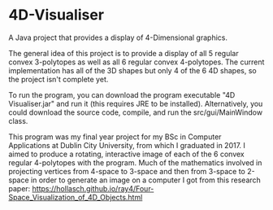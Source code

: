 # 4D-Visualiser
A Java project that provides a display of 4-Dimensional graphics.
 
The general idea of this project is to provide a display of all 5 regular convex 3-polytopes as well as all 6 regular convex 4-polytopes.
The current implementation has all of the 3D shapes but only 4 of the 6 4D shapes, so the project isn't complete yet.

To run the program, you can download the program executable "4D Visualiser.jar" and run it (this requires JRE to be installed). Alternatively, you could download the source code, compile, and run the src/gui/MainWindow class.

This program was my final year project for my BSc in Computer Applications at Dublin City University, from which I graduated in 2017. I aimed to produce a rotating, interactive image of each of the 6 convex regular 4-polytopes with the program. Much of the mathematics involved in projecting vertices from 4-space to 3-space and then from 3-space to 2-space in order to generate an image on a computer I got from this research paper: https://hollasch.github.io/ray4/Four-Space_Visualization_of_4D_Objects.html
